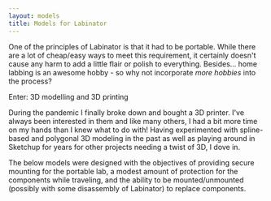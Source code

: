 ```yaml
---
layout: models
title: Models for Labinator
---
```


One of the principles of Labinator is that it had to be portable. While there are a lot of cheap/easy ways to meet this requirement, it certainly doesn't cause any harm to add a little flair or polish to everything. Besides... home labbing is an awesome hobby - so why not incorporate *more hobbies* into the process?

Enter: 3D modelling and 3D printing

During the pandemic I finally broke down and bought a 3D printer. I've always been interested in them and like many others, I had a bit more time on my hands than I knew what to do with! Having experimented with spline-based and polygonal 3D modeling in the past as well as playing around in Sketchup for years for other projects needing a twist of 3D, I dove in.

The below models were designed with the objectives of providing secure mounting for the portable lab, a modest amount of protection for the components while traveling, and the ability to be mounted/unmounted (possibly with some disassembly of Labinator) to replace components.